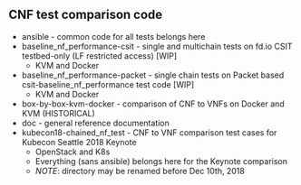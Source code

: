 ## CNF test comparison code

- ansible - common code for all tests belongs here
- baseline_nf_performance-csit - single and multichain tests on fd.io CSIT testbed-only (LF restricted access) [WIP]
  * KVM and Docker
- baseline_nf_performance-packet - single chain tests on Packet based csit-baseline_nf_performance test code [WIP]
  * KVM and Docker
- box-by-box-kvm-docker - comparison of CNF to VNFs on Docker and KVM (HISTORICAL) 
- doc - general reference documentation
- kubecon18-chained_nf_test - CNF to VNF comparison test cases for Kubecon Seattle 2018 Keynote
  * OpenStack and K8s
  * Everything (sans ansible) belongs here for the Keynote comparison
  * _NOTE_: directory may be renamed before Dec 10th, 2018

